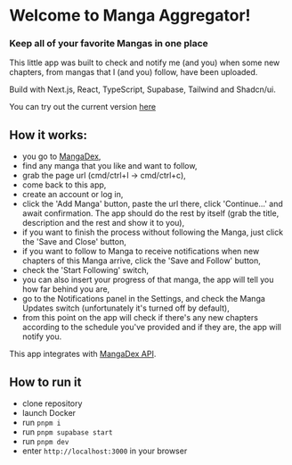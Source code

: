 # Welcome to Manga Aggregator!

### Keep all of your favorite Mangas in one place

This little app was built to check and notify me (and you) when some new chapters, from mangas that I (and you) follow, have been uploaded.

Build with Next.js, React, TypeScript, Supabase, Tailwind and Shadcn/ui.

You can try out the current version [here](https://manga-aggregator.vercel.app/all-manga)

<!-- TODO add image of how the app looks -->

## How it works:

- you go to [MangaDex](https://mangadex.org/),
- find any manga that you like and want to follow,
- grab the page url (cmd/ctrl+l -> cmd/ctrl+c),
- come back to this app,
- create an account or log in,
- click the 'Add Manga' button, paste the url there, click 'Continue...' and await confirmation. The app should do the rest by itself (grab the title, description and the rest and show it to you),
- if you want to finish the process without following the Manga, just click the 'Save and Close' button,
- if you want to follow to Manga to receive notifications when new chapters of this Manga arrive, click the 'Save and Follow' button,
- check the 'Start Following' switch,
- you can also insert your progress of that manga, the app will tell you how far behind you are,
- go to the Notifications panel in the Settings, and check the Manga Updates switch (unfortunately it's turned off by default),
- from this point on the app will check if there's any new chapters according to the schedule you've provided and if they are, the app will notify you.

This app integrates with [MangaDex API](https://api.mangadex.org/docs/swagger.html).

## How to run it

- clone repository
- launch Docker
- run `pnpm i`
- run `pnpm supabase start`
- run `pnpm dev`
- enter `http://localhost:3000` in your browser
